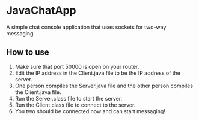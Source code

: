 # JavaChatApp

A simple chat console application that uses sockets for two-way messaging.

## How to use

1. Make sure that port 50000 is open on your router.
2. Edit the IP address in the Client.java file to be the IP address of the server.
3. One person compiles the Server.java file and the other person compiles the Client.java file.
4. Run the Server.class file to start the server.
5. Run the Client.class file to connect to the server.
6. You two should be connected now and can start messaging!
